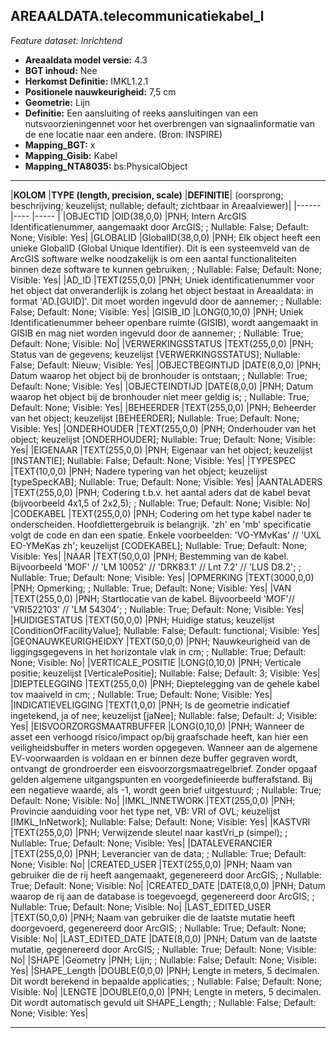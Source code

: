 ## AREAALDATA.telecommunicatiekabel_l

*Feature dataset: Inrichtend*


* __Areaaldata model versie:__ 4.3
* __BGT inhoud:__ Nee
* __Herkomst Definitie:__ IMKL1.2.1
* __Positionele nauwkeurigheid:__ 7,5 cm
* __Geometrie:__ Lijn
* __Definitie:__ Een aansluiting of reeks aansluitingen van een nutsvoorzieningennet voor het overbrengen van signaalinformatie van de ene locatie naar een andere. (Bron: INSPIRE)
* __Mapping_BGT:__ x
* __Mapping_Gisib:__ Kabel
* __Mapping_NTA8035:__ bs:PhysicalObject

***

|__KOLOM__                           |__TYPE (length, precision, scale)__          	          |__DEFINITIE__| (oorsprong; beschrijving; keuzelijst; nullable; default; zichtbaar in Areaalviewer)|
|------                              |----                 |-----    |
|OBJECTID                            |OID(38,0,0)          |PNH; Intern ArcGIS Identificatienummer, aangemaakt door ArcGIS; ; Nullable: False; Default: None; Visible: Yes|
|GLOBALID                            |GlobalID(38,0,0)     |PNH; Elk object heeft een unieke GlobalID (Global Unique Identifier). Dit is een systeemveld van de ArcGIS software welke noodzakelijk is om een aantal functionaliteiten binnen deze software te kunnen gebruiken; ; Nullable: False; Default: None; Visible: Yes|
|AD_ID                               |TEXT(255,0,0)        |PNH; Uniek identificatienummer voor het object dat onveranderlijk is zolang het object bestaat in Areaaldata: in format 'AD.[GUID]'. Dit moet worden ingevuld door de aannemer; ; Nullable: False; Default: None; Visible: Yes|
|GISIB_ID                            |LONG(0,10,0)         |PNH; Uniek Identificatienummer beheer openbare ruimte (GISIB), wordt aangemaakt in GISIB en mag niet worden ingevuld door de aannemer; ; Nullable: True; Default: None; Visible: No|
|VERWERKINGSSTATUS                   |TEXT(255,0,0)        |PNH; Status van de gegevens; keuzelijst [VERWERKINGSSTATUS]; Nullable: False; Default: Nieuw; Visible: Yes|
|OBJECTBEGINTIJD                     |DATE(8,0,0)          |PNH; Datum waarop het object bij de bronhouder is ontstaan; ; Nullable: True; Default: None; Visible: Yes|
|OBJECTEINDTIJD                      |DATE(8,0,0)          |PNH; Datum waarop het object bij de bronhouder niet meer geldig is; ; Nullable: True; Default: None; Visible: Yes|
|BEHEERDER                           |TEXT(255,0,0)        |PNH; Beheerder van het object; keuzelijst [BEHEERDER]; Nullable: True; Default: None; Visible: Yes|
|ONDERHOUDER                         |TEXT(255,0,0)        |PNH; Onderhouder van het object; keuzelijst [ONDERHOUDER]; Nullable: True; Default: None; Visible: Yes|
|EIGENAAR                            |TEXT(255,0,0)        |PNH; Eigenaar van het object; keuzelijst [INSTANTIE]; Nullable: False; Default: None; Visible: Yes|
|TYPESPEC                            |TEXT(10,0,0)         |PNH; Nadere typering van het object; keuzelijst [typeSpecKAB]; Nullable: True; Default: None; Visible: Yes|
|AANTALADERS                         |TEXT(255,0,0)        |PNH; Codering t.b.v. het aantal aders dat de kabel bevat (bijvoorbeeld 4x1,5 of 2x2,5); ; Nullable: True; Default: None; Visible: No|
|CODEKABEL                           |TEXT(255,0,0)        |PNH; Codering om het type kabel nader te onderscheiden. Hoofdlettergebruik is belangrijk. 'zh' en 'mb' specificatie volgt de code en dan een spatie. Enkele voorbeelden: 'VO-YMvKas' // 'UXL EO-YMeKas zh'; keuzelijst [CODEKABEL]; Nullable: True; Default: None; Visible: Yes|
|NAAR                                |TEXT(50,0,0)         |PNH; Bestemming van de kabel. Bijvoorbeeld 'MOF' // 'LM 10052' // 'DRK83.1' // Lnt 7.2' // 'LUS D8.2'; ; Nullable: True; Default: None; Visible: Yes|
|OPMERKING                           |TEXT(3000,0,0)       |PNH; Opmerking; ; Nullable: True; Default: None; Visible: Yes|
|VAN                                 |TEXT(255,0,0)        |PNH; Startlocatie van de kabel. Bijvoorbeeld 'MOF'// 'VRI522103' // 'LM 54304'; ; Nullable: True; Default: None; Visible: Yes|
|HUIDIGESTATUS                       |TEXT(50,0,0)         |PNH; Huidige status; keuzelijst [ConditionOfFacilityValue]; Nullable: False; Default: functional; Visible: Yes|
|GEONAUWKEURIGHEIDXY                 |TEXT(50,0,0)         |PNH; Nauwkeurigheid van de liggingsgegevens in het horizontale vlak in cm; ; Nullable: True; Default: None; Visible: No|
|VERTICALE_POSITIE                   |LONG(0,10,0)         |PNH; Verticale positie; keuzelijst [VerticalePositie]; Nullable: False; Default: 3; Visible: Yes|
|DIEPTELEGGING                       |TEXT(255,0,0)        |PNH; Dieptelegging van de gehele kabel tov maaiveld in cm; ; Nullable: True; Default: None; Visible: Yes|
|INDICATIEVELIGGING                  |TEXT(1,0,0)          |PNH; Is de geometrie indicatief ingetekend, ja of nee; keuzelijst [jaNee]; Nullable: false; Default: J; Visible: Yes|
|EISVOORZORGSMAATRBUFFER             |LONG(0,10,0)         |PNH; Wanneer de asset een verhoogd risico/impact op/bij graafschade heeft, kan hier een veiligheidsbuffer in meters worden opgegeven. Wanneer aan de algemene EV-voorwaarden is voldaan en er binnen deze buffer gegraven wordt, ontvangt de grondroerder een eisvoorzorgsmaatregelbrief. Zonder opgaaf gelden algemene uitgangspunten en voorgedefinieerde bufferafstand. Bij een negatieve waarde, als -1, wordt geen brief uitgestuurd; ; Nullable: True; Default: None; Visible: No|
|IMKL_INNETWORK                      |TEXT(255,0,0)        |PNH; Provincie aanduiding voor het type net, VB: VRI of OVL; keuzelijst [IMKL_InNetwork]; Nullable: False; Default: None; Visible: Yes|
|KASTVRI                             |TEXT(255,0,0)        |PNH; Verwijzende sleutel naar kastVri_p (simpel); ; Nullable: True; Default: None; Visible: Yes|
|DATALEVERANCIER                     |TEXT(255,0,0)        |PNH; Leverancier van de data; ; Nullable: True; Default: None; Visible: No|
|CREATED_USER                        |TEXT(255,0,0)        |PNH; Naam van gebruiker die de rij heeft aangemaakt, gegenereerd door ArcGIS; ; Nullable: True; Default: None; Visible: No|
|CREATED_DATE                        |DATE(8,0,0)          |PNH; Datum waarop de rij aan de database is toegevoegd, gegenereerd door ArcGIS; ; Nullable: True; Default: None; Visible: No|
|LAST_EDITED_USER                    |TEXT(50,0,0)         |PNH; Naam van gebruiker die de laatste mutatie heeft doorgevoerd, gegenereerd door ArcGIS; ; Nullable: True; Default: None; Visible: No|
|LAST_EDITED_DATE                    |DATE(8,0,0)          |PNH; Datum van de laatste mutatie, gegenereerd door ArcGIS; ; Nullable: True; Default: None; Visible: No|
|SHAPE                               |Geometry             |PNH; Lijn; ; Nullable: False; Default: None; Visible: Yes|
|SHAPE_Length                        |DOUBLE(0,0,0)        |PNH; Lengte in meters, 5 decimalen. Dit wordt berekend in bepaalde applicaties; ; Nullable: False; Default: None; Visible: No|
|LENGTE                              |DOUBLE(0,0,0)        |PNH; Lengte in meters, 5 decimalen. Dit wordt automatisch gevuld uit SHAPE_Length; ; Nullable: False; Default: None; Visible: Yes|


***
